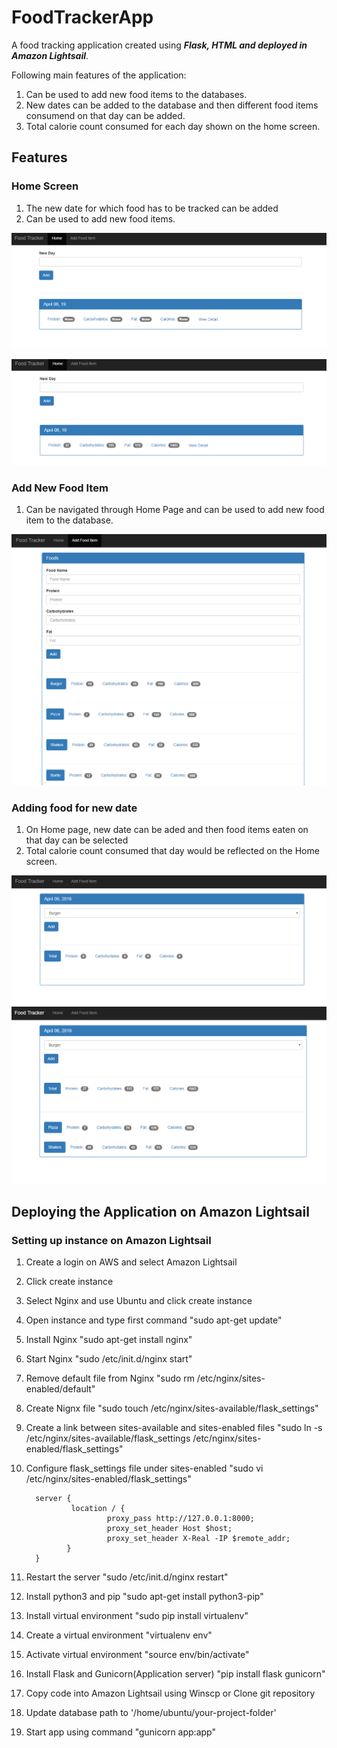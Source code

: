 # FoodTrackerApp
A food tracking application created using **_Flask, HTML and deployed in Amazon Lightsail_**.

Following main features of the application:
1. Can be used to add new food items to the databases.
2. New dates can be added to the database and then different food items consumend on that day can be added.
3. Total calorie count consumed for each day shown on the home screen.

## Features

### Home Screen

1. The new date for which food has to be tracked can be added
2. Can be used to add new food items.

![alt text](https://github.com/shubhamg14/FoodTrackerApp/blob/master/images/food-app-home-1.PNG)

![alt text](https://github.com/shubhamg14/FoodTrackerApp/blob/master/images/food-app-home-2.PNG)

### Add New Food Item

1. Can be navigated through Home Page and can be used to add new food item to the database.

![alt text](https://github.com/shubhamg14/FoodTrackerApp/blob/master/images/food-app-add-food.PNG)


### Adding food for new date

1. On Home page, new date can be aded and then food items eaten on that day can be selected
2. Total calorie count consumed that day would be reflected on the Home screen.


![alt text](https://github.com/shubhamg14/FoodTrackerApp/blob/master/images/food-app-date-details-1.PNG)
![alt text](https://github.com/shubhamg14/FoodTrackerApp/blob/master/images/food-app-date-details-2.PNG)

## Deploying the Application on Amazon Lightsail

### Setting up instance on Amazon Lightsail

1. Create a login on AWS and select Amazon Lightsail
2. Click create instance
3. Select Nginx and use Ubuntu and click create instance
4. Open instance and type first command "sudo apt-get update"
5. Install Nginx "sudo apt-get install nginx"
6. Start Nginx "sudo /etc/init.d/nginx start"
7. Remove default file from Nginx "sudo rm /etc/nginx/sites-enabled/default"
8. Create Nignx file "sudo touch /etc/nginx/sites-available/flask_settings"
9. Create a link between sites-available and sites-enabled files "sudo ln -s /etc/nginx/sites-available/flask_settings /etc/nginx/sites-enabled/flask_settings"
10. Configure flask_settings file under sites-enabled "sudo vi /etc/nginx/sites-enabled/flask_settings"

          server {
                  location / {
                          proxy_pass http://127.0.0.1:8000;
                          proxy_set_header Host $host;
                          proxy_set_header X-Real -IP $remote_addr;
                 }
          }
 
 11. Restart the server "sudo /etc/init.d/nginx restart"
 12. Install python3 and pip "sudo apt-get install python3-pip"
 13. Install virtual environment "sudo pip install virtualenv"
 14. Create a virtual environment "virtualenv env"
 15. Activate virtual environment "source env/bin/activate"
 16. Install Flask and Gunicorn(Application server) "pip install flask gunicorn"
 17. Copy code into Amazon Lightsail using Winscp or Clone git repository
 18. Update database path to '/home/ubuntu/your-project-folder'
 19. Start app using command "gunicorn app:app"
